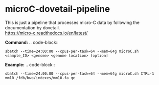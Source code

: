 # microC-dovetail-pipeline
This is just a pipeline that processes micro-C data by following the documentation by dovetail. \
https://micro-c.readthedocs.io/en/latest/

**Command:**
   .. code-block::

    sbatch --time=24:00:00 --cpus-per-task=64 --mem=64g microC.sh <sample_ID> <genome> <genome location> [option]

**Example:**
    .. code-block::

    sbatch --time=24:00:00 --cpus-per-task=64 --mem=64g microC.sh CTRL-1 mm10 /fdb/bwa/indexes/mm10.fa qc
